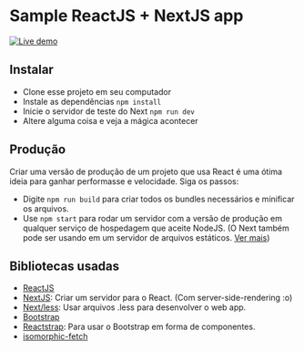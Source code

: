 # Sample ReactJS + NextJS app
[![Live demo](https://img.shields.io/website/https/shields.io.svg?label=Demonstra%C3%A7%C3%A3o)](https://sample-react-and-nextjs.netlify.com/)

## Instalar
- Clone esse projeto em seu computador
- Instale as dependências `npm install`
- Inicie o servidor de teste do Next `npm run dev`
- Altere alguma coisa e veja a mágica acontecer

## Produção
Criar uma versão de produção de um projeto que usa React é uma ótima ideia para ganhar performasse e velocidade. Siga os passos:

- Digite `npm run build` para criar todos os bundles necessários e minificar os arquivos.
- Use `npm start` para rodar um servidor com a versão de produção em qualquer serviço de hospedagem que aceite NodeJS.
(O Next também pode ser usando em um servidor de arquivos estáticos. [Ver mais](https://github.com/zeit/next.js#static-html-export))

## Bibliotecas usadas
- [ReactJS](https://reactjs.org)
- [NextJS](https://github.com/zeit/next.js): Criar um servidor para o React. (Com server-side-rendering :o)
- [Next/less](https://github.com/zeit/next-plugins/tree/master/packages/next-less): Usar arquivos .less para desenvolver o web app.
- [Bootstrap](https://getbootstrap.com)
- [Reactstrap](https://reactstrap.github.io): Para usar o Bootstrap em forma de componentes.
- [isomorphic-fetch](https://www.npmjs.com/package/isomorphic-fetch)
